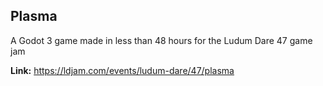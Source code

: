 ## Plasma
A Godot 3 game made in less than 48 hours for the Ludum Dare 47 game jam

**Link:** https://ldjam.com/events/ludum-dare/47/plasma
